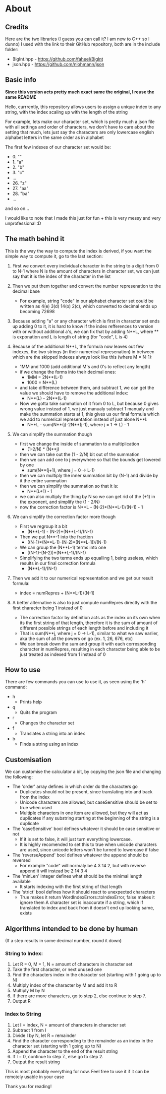 # About
## Credits

Here are the two libraries (I guess you can call it? I am new to C++ so I dunno) I used with the link to their GitHub repository, both are in the include folder:
- BigInt.hpp - https://github.com/faheel/BigInt
- json.hpp - https://github.com/nlohmann/json

## Basic info
**Since this version acts pretty much exact same the original, I reuse the same README**

Hello, currrently, this repository allows users to assign a unique index to any string, with the index scaling up with the length of the string

For example, lets make our character set, which is pretty much a json file with all settings and order of characters, we don't have to care about the setting that much, lets just say the characters are only lowercase english alphabet letters in the same order as in alphabet

The first few indexes of our character set would be:

- 0\. ""
- 1\. "a"
- 2\. "b"
- 3\. "c"
- ...
- 26\. "z"
- 27\. "aa"
- 28\. "ba"
- ...

and so on...

I would like to note that I made this just for fun + this is very messy and very unprofessional :D

## The math behind it

This is the way the way to compute the index is derived, if you want the simple way to compute it, go to the last section:

1. First we convert every individual character in the string to a digit from 0 to N-1 where N is the amount of characters in character set, we can just say that it is the index of the character in the list
1. Then we put them together and convert the number represenation to the decimal base
    - For example, string "code" in our alphabet character set could be written as 
    4(e) 3(d) 14(o) 2(c), which converted to decimal ends up becoming 72698
1. Because adding "a" or any character which is first in character set ends up adding 0 to it, it is hard to know if the index refferences to version with or without additional a's, we can fix that by adding N**L, where ** is exponation and L is length of string (for "code", L is 4)
1. Because of the additional N**L, the formula now leaves out few indexes, the two strings (in their numerical represenation) in between which are the skipped indexes always look like this (where M = N-1):
    - 1MM and 1000 (add additional M's and 0's to reflect any length)
    - if we change the forms into their decimal ones:
        - 1MM = 2N**(L-1)
        - 1000 = N**(L)
    - and take difference between them, and subtract 1, we can get the value we should have to remove the additional index:
        - N**(L) - 2N**(L-1)
    - Now we gotta take summation of it from 0 to L, but because 0 gives wrong value instead of 1, we just manualy subtract 1 manualy and make the summation starts at 1, this gives us our final formula which we add to numerical representation instead of just alone N**l:
        - N\*\*L - sum(N\*\*(j)-2N\*\*(j-1), where j = 1 -> L) - 1
1. We can simplify the summation though
    - first we change the inside of summation to a multiplication 
        - (1-2/N) \* (N\*\*j) 
    - then we can take out the (1 - 2/N) bit out of the summation
    - then we can add one to j everywhere so that the bounds get lowered by one
        - sum(N\*\*(j+1), where j = 0 -> L-1)
    - then we can multiply the inner summation bit by (N-1) and divide by it the entire summation
    - then we can simplify the summation so that it is:
        - N**(L+1) - 1
    - we can also multiply the thing by N so we can get rid of the (+1) in the exponent, and simplify the (1 - 2/N)
    - now the correction factor is N\*\*L - (N-2)\*(N\*\*L-1)/(N-1) - 1

1. We can simplify the correction factor more though
    - First we regroup it a bit
        - (N\*\*L-1) - (N-2)\*(N\*\*L-1)/(N-1)
    - Then we put N\*\*-1 into the fraction
        - ((N-1)\*(N\*\*L-1)-(N-2)\*(N\*\*L-1))/(N-1)
    - We can group the (N\*\*L-1) terms into one
        - ((N-1)-(N-2))\*(N\*\*L-1)/(N-1)
    - Simplifying the two terms ends up equalling 1, being useless, which results in our final correction formula
        - (N\*\*L-1)/(N-1)

1. Then we add it to our numerical representation and we get our result formula:
    - index = numRepres + (N\*\*L-1)/(N-1)

1. A better alternative is also to just compute numRepres directly with the first character being 1 instead of 0
    - The correction factor by definition acts as the index on its own when its the first string of that length, therefore it is the sum of amount of different possible strings of each length before and including it
    - That is sum(N\*\*j, where j = 0 -> L-1), similar to what we saw earlier, aka the sum of all the powers on go (ex. 1, 26, 676, etc)
    - We can break down the sum and group it with each corresponding character in numRepres, resulting in each character being able to be just treated as indexed from 1 instead of 0


## How to use

There are few commands you can use to use it, as seen using the 'h' command:
- h
    - Prints help
- q
    - Quits the program
- r
    - Changes the character set
- f
    - Translates a string into an index
- b
    - Finds a string using an index

## Customisation

We can customise the calculator a bit, by copying the json file and changing the following:
- The 'order' array defines in which order do the characters go
    - Duplicates should not be present, since translating into and back from the index
    - Unicode characters are allowed, but caseSensitive should be set to true when used
    - Multiple characters in one item are allowed, but they will act as duplicates if any substring starting at the beginning of the string is a duplicate
- The 'caseSensitive' bool defines whatever it should be case sensitive or not
    - If it is set to false, it will just turn everything lowercase.
    - It is highly recomended to set this to true when unicode characters are used, since unicode letters won't be turned to lowercase if false
- The 'reverseAppend' bool defines whatever the append should be reversed
    - For example "code" will normaly be 4 3 14 2, but with reverse append it will instead be 2 14 3 4
- The 'minLen' integer defines what should be the minimal length available
    - It starts indexing with the first string of that length
- The 'strict' bool defines how it should react to unexpected characters
    - True makes it return WordIndexErrors::toIndexError, false makes it ignore them
A character set is inaccurate if a string, which if translated to index and back from it doesn't end up looking same, exists

## Algorithms intended to be done by human

(If a step results in some decimal number, round it down)

### String to Index:

1. Let R = 0, M = 1, N = amount of characters in character set
1. Take the first character, or next unused one
1. Find the characters index in the character set (starting with 1 going up to N)
1. Multiply index of the character by M and add it to R
1. Multiply M by N
1. If there are more characters, go to step 2, else continue to step 7.
1. Output R

### Index to String

1. Let I = index, N = amount of characters in character set
1. Subtract 1 from I
1. Divide I by N, let R = remainder
1. Find the character corresponding to the remainder as an index in the character set (starting with 1 going up to N)
1. Append the character to the end of the result string
1. If I = 0, continue to step 7., else go to step 2.
1. Output the result string

This is most probably everything for now. Feel free to use it if it can be remotely usable in your case

Thank you for reading!